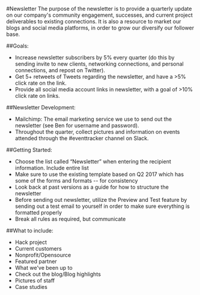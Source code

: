 #Newsletter
The purpose of the newsletter is to provide a quarterly update on our company's community engagement, successes, and current project deliverables to existing connections. It is also a resource to market our blogs and social media platforms, in order to grow our diversify our follower base. 

##Goals: 
- Increase newsletter subscribers by 5% every quarter (do this by sending invite to new clients, networking connections, and personal connections, and repost on Twitter). 
- Get 5+ retweets of Tweets regarding the newsletter, and have a >5% click rate on the link.
- Provide all social media account links in newsletter, with a goal of >10% click rate on links. 

##Newsletter Development:
- Mailchimp: The email marketing service we use to send out the newsletter (see Ben for username and password).
- Throughout the quarter, collect pictures and information on events attended through the #eventtracker channel on Slack.

##Getting Started:
- Choose the list called “Newsletter” when entering the recipient information. Include entire list
- Make sure to use the existing template based on Q2 2017 which has some of the forms and formats -- for consistency
- Look back at past versions as a guide for how to structure the newsletter
- Before sending out newsletter, utilize the Preview and Test feature by sending out a test email to yourself in order to make sure everything is formatted properly
- Break all rules as required, but communicate

##What to include:
- Hack project 
- Current customers
- Nonprofit/Opensource 
- Featured partner
- What we've been up to 
- Check out the blog/Blog highlights 
- Pictures of staff
- Case studies
